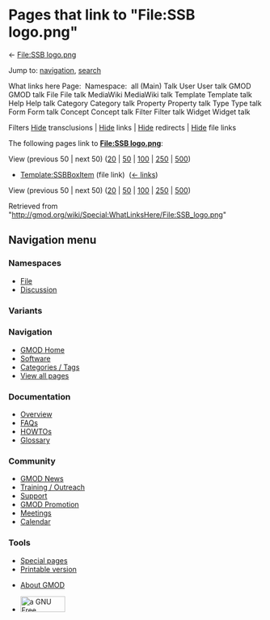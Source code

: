 <div id="mw-page-base" class="noprint">

</div>

<div id="mw-head-base" class="noprint">

</div>

<div id="content" class="mw-body" role="main">

<span id="top"></span>

<div id="mw-js-message" style="display:none;">

</div>



# <span dir="auto">Pages that link to "File:SSB logo.png"</span>

<div id="bodyContent">

<div id="contentSub">

← [File:SSB logo.png](/wiki/File:SSB_logo.png "File:SSB logo.png")

</div>

<div id="jump-to-nav" class="mw-jump">

Jump to: [navigation](#mw-navigation), [search](#p-search)

</div>

<div id="mw-content-text">

What links here Page:  Namespace:  all (Main) Talk User User talk GMOD
GMOD talk File File talk MediaWiki MediaWiki talk Template Template talk
Help Help talk Category Category talk Property Property talk Type Type
talk Form Form talk Concept Concept talk Filter Filter talk Widget
Widget talk

Filters
[Hide](/mediawiki/index.php?title=Special:WhatLinksHere/File:SSB_logo.png&hidetrans=1 "Special:WhatLinksHere/File:SSB logo.png")
transclusions \|
[Hide](/mediawiki/index.php?title=Special:WhatLinksHere/File:SSB_logo.png&hidelinks=1 "Special:WhatLinksHere/File:SSB logo.png")
links \|
[Hide](/mediawiki/index.php?title=Special:WhatLinksHere/File:SSB_logo.png&hideredirs=1 "Special:WhatLinksHere/File:SSB logo.png")
redirects \|
[Hide](/mediawiki/index.php?title=Special:WhatLinksHere/File:SSB_logo.png&hideimages=1 "Special:WhatLinksHere/File:SSB logo.png")
file links

The following pages link to **[File:SSB
logo.png](/wiki/File:SSB_logo.png "File:SSB logo.png")**:

View (previous 50 \| next 50)
([20](/mediawiki/index.php?title=Special:WhatLinksHere/File:SSB_logo.png&limit=20 "Special:WhatLinksHere/File:SSB logo.png")
\|
[50](/mediawiki/index.php?title=Special:WhatLinksHere/File:SSB_logo.png&limit=50 "Special:WhatLinksHere/File:SSB logo.png")
\|
[100](/mediawiki/index.php?title=Special:WhatLinksHere/File:SSB_logo.png&limit=100 "Special:WhatLinksHere/File:SSB logo.png")
\|
[250](/mediawiki/index.php?title=Special:WhatLinksHere/File:SSB_logo.png&limit=250 "Special:WhatLinksHere/File:SSB logo.png")
\|
[500](/mediawiki/index.php?title=Special:WhatLinksHere/File:SSB_logo.png&limit=500 "Special:WhatLinksHere/File:SSB logo.png"))

- [Template:SSBBoxItem](/wiki/Template:SSBBoxItem "Template:SSBBoxItem")
  (file link) ‎ <span class="mw-whatlinkshere-tools">([←
  links](/mediawiki/index.php?title=Special:WhatLinksHere&target=Template%3ASSBBoxItem "Special:WhatLinksHere"))</span>

View (previous 50 \| next 50)
([20](/mediawiki/index.php?title=Special:WhatLinksHere/File:SSB_logo.png&limit=20 "Special:WhatLinksHere/File:SSB logo.png")
\|
[50](/mediawiki/index.php?title=Special:WhatLinksHere/File:SSB_logo.png&limit=50 "Special:WhatLinksHere/File:SSB logo.png")
\|
[100](/mediawiki/index.php?title=Special:WhatLinksHere/File:SSB_logo.png&limit=100 "Special:WhatLinksHere/File:SSB logo.png")
\|
[250](/mediawiki/index.php?title=Special:WhatLinksHere/File:SSB_logo.png&limit=250 "Special:WhatLinksHere/File:SSB logo.png")
\|
[500](/mediawiki/index.php?title=Special:WhatLinksHere/File:SSB_logo.png&limit=500 "Special:WhatLinksHere/File:SSB logo.png"))

</div>

<div class="printfooter">

Retrieved from
"<http://gmod.org/wiki/Special:WhatLinksHere/File:SSB_logo.png>"

</div>

<div id="catlinks" class="catlinks catlinks-allhidden">

</div>

<div class="visualClear">

</div>

</div>

</div>

<div id="mw-navigation">

## Navigation menu

<div id="mw-head">



<div id="left-navigation">

<div id="p-namespaces" class="vectorTabs" role="navigation"
aria-labelledby="p-namespaces-label">

### Namespaces

- <span id="ca-nstab-image"><a href="/wiki/File:SSB_logo.png" accesskey="c"
  title="View the file page [c]">File</a></span>
- <span id="ca-talk"><a
  href="/mediawiki/index.php?title=File_talk:SSB_logo.png&amp;action=edit&amp;redlink=1"
  accesskey="t"
  title="Discussion about the content page [t]">Discussion</a></span>

</div>

<div id="p-variants" class="vectorMenu emptyPortlet" role="navigation"
aria-labelledby="p-variants-label">

### 

### Variants[](#)

<div class="menu">

</div>

</div>

</div>

<div id="right-navigation">





</div>



</div>

</div>

</div>

<div id="mw-panel">

<div id="p-logo" role="banner">

<a href="/wiki/Main_Page"
style="background-image: url(http://gmod.org/images/GMOD-cogs.png);"
title="Visit the main page"></a>

</div>

<div id="p-Navigation" class="portal" role="navigation"
aria-labelledby="p-Navigation-label">

### Navigation

<div class="body">

- <span id="n-GMOD-Home">[GMOD Home](/wiki/Main_Page)</span>
- <span id="n-Software">[Software](/wiki/GMOD_Components)</span>
- <span id="n-Categories-.2F-Tags">[Categories /
  Tags](/wiki/Categories)</span>
- <span id="n-View-all-pages">[View all
  pages](/wiki/Special:AllPages)</span>

</div>

</div>

<div id="p-Documentation" class="portal" role="navigation"
aria-labelledby="p-Documentation-label">

### Documentation

<div class="body">

- <span id="n-Overview">[Overview](/wiki/Overview)</span>
- <span id="n-FAQs">[FAQs](/wiki/Category:FAQ)</span>
- <span id="n-HOWTOs">[HOWTOs](/wiki/Category:HOWTO)</span>
- <span id="n-Glossary">[Glossary](/wiki/Glossary)</span>

</div>

</div>

<div id="p-Community" class="portal" role="navigation"
aria-labelledby="p-Community-label">

### Community

<div class="body">

- <span id="n-GMOD-News">[GMOD News](/wiki/GMOD_News)</span>
- <span id="n-Training-.2F-Outreach">[Training /
  Outreach](/wiki/Training_and_Outreach)</span>
- <span id="n-Support">[Support](/wiki/Support)</span>
- <span id="n-GMOD-Promotion">[GMOD
  Promotion](/wiki/GMOD_Promotion)</span>
- <span id="n-Meetings">[Meetings](/wiki/Meetings)</span>
- <span id="n-Calendar">[Calendar](/wiki/Calendar)</span>

</div>

</div>

<div id="p-tb" class="portal" role="navigation"
aria-labelledby="p-tb-label">

### Tools

<div class="body">

- <span id="t-specialpages"><a href="/wiki/Special:SpecialPages" accesskey="q"
  title="A list of all special pages [q]">Special pages</a></span>
- <span id="t-print"><a
  href="/mediawiki/index.php?title=Special:WhatLinksHere/File:SSB_logo.png&amp;printable=yes"
  rel="alternate" accesskey="p"
  title="Printable version of this page [p]">Printable version</a></span>

</div>

</div>

</div>

</div>

<div id="footer" role="contentinfo">

- <span id="footer-places-about">[About
  GMOD](/wiki/GMOD:About "GMOD:About")</span>

<!-- -->

- <span id="footer-copyrightico">[<img src="http://www.gnu.org/graphics/gfdl-logo-small.png" width="88"
  height="31" alt="a GNU Free Documentation License" />](http://www.gnu.org/licenses/fdl-1.3.html)</span>


<div style="clear:both">

</div>

</div>
